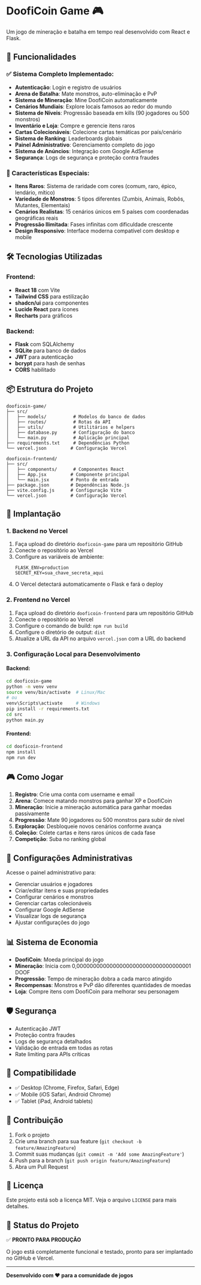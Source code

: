 # DoofiCoin Game 🎮

Um jogo de mineração e batalha em tempo real desenvolvido com React e Flask.

## 🚀 Funcionalidades

### ✅ Sistema Completo Implementado:
- **Autenticação**: Login e registro de usuários
- **Arena de Batalha**: Mate monstros, auto-eliminação e PvP
- **Sistema de Mineração**: Mine DoofiCoin automaticamente
- **Cenários Mundiais**: Explore locais famosos ao redor do mundo
- **Sistema de Níveis**: Progressão baseada em kills (90 jogadores ou 500 monstros)
- **Inventário e Loja**: Compre e gerencie itens raros
- **Cartas Colecionáveis**: Colecione cartas temáticas por país/cenário
- **Sistema de Ranking**: Leaderboards globais
- **Painel Administrativo**: Gerenciamento completo do jogo
- **Sistema de Anúncios**: Integração com Google AdSense
- **Segurança**: Logs de segurança e proteção contra fraudes

### 🎯 Características Especiais:
- **Itens Raros**: Sistema de raridade com cores (comum, raro, épico, lendário, mítico)
- **Variedade de Monstros**: 5 tipos diferentes (Zumbis, Animais, Robôs, Mutantes, Elementais)
- **Cenários Realistas**: 15 cenários únicos em 5 países com coordenadas geográficas reais
- **Progressão Ilimitada**: Fases infinitas com dificuldade crescente
- **Design Responsivo**: Interface moderna compatível com desktop e mobile

## 🛠️ Tecnologias Utilizadas

### Frontend:
- **React 18** com Vite
- **Tailwind CSS** para estilização
- **shadcn/ui** para componentes
- **Lucide React** para ícones
- **Recharts** para gráficos

### Backend:
- **Flask** com SQLAlchemy
- **SQLite** para banco de dados
- **JWT** para autenticação
- **bcrypt** para hash de senhas
- **CORS** habilitado

## 📦 Estrutura do Projeto

```
dooficoin-game/
├── src/
│   ├── models/          # Modelos do banco de dados
│   ├── routes/          # Rotas da API
│   ├── utils/           # Utilitários e helpers
│   ├── database.py      # Configuração do banco
│   └── main.py          # Aplicação principal
├── requirements.txt     # Dependências Python
└── vercel.json         # Configuração Vercel

dooficoin-frontend/
├── src/
│   ├── components/      # Componentes React
│   ├── App.jsx         # Componente principal
│   └── main.jsx        # Ponto de entrada
├── package.json        # Dependências Node.js
├── vite.config.js      # Configuração Vite
└── vercel.json         # Configuração Vercel
```

## 🚀 Implantação

### 1. Backend no Vercel

1. Faça upload do diretório `dooficoin-game` para um repositório GitHub
2. Conecte o repositório ao Vercel
3. Configure as variáveis de ambiente:
   ```
   FLASK_ENV=production
   SECRET_KEY=sua_chave_secreta_aqui
   ```
4. O Vercel detectará automaticamente o Flask e fará o deploy

### 2. Frontend no Vercel

1. Faça upload do diretório `dooficoin-frontend` para um repositório GitHub
2. Conecte o repositório ao Vercel
3. Configure o comando de build: `npm run build`
4. Configure o diretório de output: `dist`
5. Atualize a URL da API no arquivo `vercel.json` com a URL do backend

### 3. Configuração Local para Desenvolvimento

#### Backend:
```bash
cd dooficoin-game
python -m venv venv
source venv/bin/activate  # Linux/Mac
# ou
venv\Scripts\activate     # Windows
pip install -r requirements.txt
cd src
python main.py
```

#### Frontend:
```bash
cd dooficoin-frontend
npm install
npm run dev
```

## 🎮 Como Jogar

1. **Registro**: Crie uma conta com username e email
2. **Arena**: Comece matando monstros para ganhar XP e DoofiCoin
3. **Mineração**: Inicie a mineração automática para ganhar moedas passivamente
4. **Progressão**: Mate 90 jogadores ou 500 monstros para subir de nível
5. **Exploração**: Desbloqueie novos cenários conforme avança
6. **Coleção**: Colete cartas e itens raros únicos de cada fase
7. **Competição**: Suba no ranking global

## 🔧 Configurações Administrativas

Acesse o painel administrativo para:
- Gerenciar usuários e jogadores
- Criar/editar itens e suas propriedades
- Configurar cenários e monstros
- Gerenciar cartas colecionáveis
- Configurar Google AdSense
- Visualizar logs de segurança
- Ajustar configurações do jogo

## 📊 Sistema de Economia

- **DoofiCoin**: Moeda principal do jogo
- **Mineração**: Inicia com 0,00000000000000000000000000000000001 DOOF
- **Progressão**: Tempo de mineração dobra a cada marco atingido
- **Recompensas**: Monstros e PvP dão diferentes quantidades de moedas
- **Loja**: Compre itens com DoofiCoin para melhorar seu personagem

## 🛡️ Segurança

- Autenticação JWT
- Proteção contra fraudes
- Logs de segurança detalhados
- Validação de entrada em todas as rotas
- Rate limiting para APIs críticas

## 📱 Compatibilidade

- ✅ Desktop (Chrome, Firefox, Safari, Edge)
- ✅ Mobile (iOS Safari, Android Chrome)
- ✅ Tablet (iPad, Android tablets)

## 🤝 Contribuição

1. Fork o projeto
2. Crie uma branch para sua feature (`git checkout -b feature/AmazingFeature`)
3. Commit suas mudanças (`git commit -m 'Add some AmazingFeature'`)
4. Push para a branch (`git push origin feature/AmazingFeature`)
5. Abra um Pull Request

## 📄 Licença

Este projeto está sob a licença MIT. Veja o arquivo `LICENSE` para mais detalhes.

## 🎯 Status do Projeto

✅ **PRONTO PARA PRODUÇÃO**

O jogo está completamente funcional e testado, pronto para ser implantado no GitHub e Vercel.

---

**Desenvolvido com ❤️ para a comunidade de jogos**

